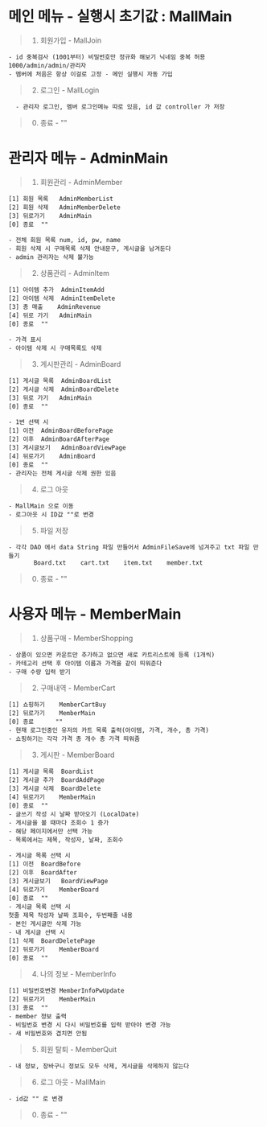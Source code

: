 메인 메뉴 - 실행시 초기값 : MallMain
==============================
> 1. 회원가입 - MallJoin

	- id 중복검사 (1001부터) 비밀번호만 정규화 해보기 닉네임 중복 허용
	1000/admin/admin/관리자
	- 멤버에 처음은 항상 이걸로 고정 - 메인 실행시 자동 가입
> 2. 로그인 - MallLogin


	  - 관리자 로그인, 멤버 로그인메뉴 따로 있음, id 값 controller 가 저장
> 0. 종료 - ""

관리자 메뉴 - AdminMain
==============================
> 1. 회원관리 - AdminMember

	[1] 회원 목록	AdminMemberList
	[2] 회원 삭제 	AdminMemberDelete
	[3] 뒤로가기	AdminMain
	[0] 종료	""

	- 전체 회원 목록 num, id, pw, name
	- 회원 삭제 시 구매목록 삭제 안내문구, 게시글을 남겨둔다 
	- admin 관리자는 삭제 불가능
> 2. 상품관리 - AdminItem

	[1] 아이템 추가	AdminItemAdd		
	[2] 아이템 삭제	AdminItemDelete
	[3] 총 매출 	AdminRevenue
	[4] 뒤로 가기	AdminMain
	[0] 종료	""
 
	- 가격 표시
	- 아이템 삭제 시 구매목록도 삭제
> 3. 게시판관리 - AdminBoard

	[1] 게시글 목록	AdminBoardList
	[2] 게시글 삭제	AdminBoardDelete
	[3] 뒤로 가기	AdminMain
	[0] 종료 	""

	- 1번 선택 시
	[1] 이전 	AdminBoardBeforePage
	[2] 이후 	AdminBoardAfterPage
	[3] 게시글보기 	AdminBoardViewPage
	[4] 뒤로가기	AdminBoard
	[0] 종료 	""
	- 관리자는 전체 게시글 삭제 권한 있음
> 4. 로그 아웃

	- MallMain 으로 이동
	- 로그아웃 시 ID값 ""로 변경
> 5. 파일 저장

	- 각각 DAO 에서 data String 파일 만들어서 AdminFileSave에 넘겨주고 txt 파일 만들기
	       Board.txt 	cart.txt 	item.txt	member.txt
> 0. 종료 - ""

사용자 메뉴 - MemberMain
==============================
> 1. 상품구매 - MemberShopping

	- 상품이 있으면 카운트만 추가하고 없으면 새로 카트리스트에 등록 (1개씩)
	- 카테고리 선택 후 아이템 이름과 가격을 같이 띄워준다 
	- 구매 수량 입력 받기
> 2. 구매내역 - MemberCart

	[1] 쇼핑하기 	MemberCartBuy
	[2] 뒤로가기 	MemberMain
	[0] 종료		""
	- 현재 로그인중인 유저의 카트 목록 출력(아이템, 가격, 개수, 총 가격)
	- 쇼핑하기는 각각 가격 총 개수 총 가격 띄워줌
> 3. 게시판 - MemberBoard

	[1] 게시글 목록 	BoardList
	[2] 게시글 추가 	BoardAddPage
	[3] 게시글 삭제	BoardDelete
	[4] 뒤로가기 	MemberMain
	[0] 종료	""
	- 글쓰기 작성 시 날짜 받아오기 (LocalDate)
	- 게시글을 볼 때마다 조회수 1 증가
	- 해당 페이지에서만 선택 가능
	- 목록에서는 제목, 작성자, 날짜, 조회수

	- 게시글 목록 선택 시
	[1] 이전	BoardBefore
	[2] 이후	BoardAfter
	[3] 게시글보기	BoardViewPage
	[4] 뒤로가기	MemberBoard
	[0] 종료	""
	- 게시글 목록 선택 시  
	첫줄 제목 작성자 날짜 조회수, 두번째줄 내용
	- 본인 게시글만 삭제 가능
	- 내 게시글 선택 시 
	[1] 삭제	BoardDeletePage
	[2] 뒤로가기	MemberBoard
	[0] 종료	""
> 4. 나의 정보 - MemberInfo

	[1] 비밀번호변경 MemberInfoPwUpdate
	[2] 뒤로가기 	MemberMain
	[3] 종료	""
	- member 정보 출력
	- 비밀번호 변경 시 다시 비밀번호를 입력 받아야 변경 가능
	- 새 비밀번호와 겹치면 안됨
> 5. 회원 탈퇴 - MemberQuit

	- 내 정보, 장바구니 정보도 모두 삭제, 게시글을 삭제하지 않는다
> 6. 로그 아웃 - MallMain

	- id값 "" 로 변경 
> 0. 종료 - ""
